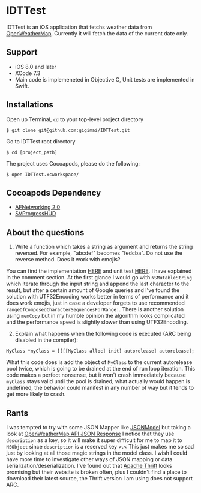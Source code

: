 # IDTTest

IDTTest is an iOS application that fetchs weather data from [OpenWeatherMap](http://openweathermap.org/). Currently it will fetch the data of the current date only.

## Support

* iOS 8.0 and later
* XCode 7.3
* Main code is implemeneted in Objective C, Unit tests are implemented in Swift.

## Installations

Open up Terminal, `cd` to your top-level project directory

```
$ git clone git@github.com:gigimai/IDTTest.git
```

Go to IDTTest root directory

```
$ cd [project_path]
```

The project uses Cocoapods, please do the following:

```
$ open IDTTest.xcworkspace/
```

## Cocoapods Dependency

* [AFNetworking 2.0](https://github.com/AFNetworking/AFNetworking)
* [SVProgressHUD](https://github.com/SVProgressHUD/SVProgressHUD)


## About the questions
1.  Write a function which takes a string as argument and returns the string reversed. For example, "abcdef" becomes "fedcba". Do not use the reverse method. Does it work with emojis?

You can find the implementation [HERE](https://github.com/gigimai/IDTTest/blob/master/IDTTest/NSString%2BUtilities.m) and unit test [HERE](https://github.com/gigimai/IDTTest/blob/master/IDTTestTests/NSStringUtilTests.swift). I have explained in the comment section. At the first glance I would go with `NSMutableString` which iterate through the input string and append the last character to the result, but after a certain amount of Google queries and I've found the solution with UTF32Encoding works better in terms of performance and it does work emojis, just in case a developer forgets to use recommended `rangeOfComposedCharacterSequencesForRange:`. There is another solution using `memCopy` but in my humble opinion the algorithm looks complicated and the performance speed is slightly slower than using UTF32Encoding.

2.  Explain what happens when the following code is executed (ARC being disabled in the compiler):

```
MyClass *myClass = [[[[MyClass alloc] init] autorelease] autorelease];
```

What this code does is add the object of `MyClass` to the current autorelease pool twice, which is going to be drained at the end of run loop iteration. This code makes a perfect nonsense, but it won't crash immediately because `myClass` stays valid until the pool is drained, what actually would happen is undefined, the behavior could manifest in any number of way but it tends to get more likely to crash.


## Rants

I was tempted to try with some JSON Mapper like [JSONModel](https://github.com/JSONModel/JSONModel) but taking a look at [OpenWeatherMap API JSON Response](http://openweathermap.org/current#current_JSON) I notice that they use `description` as a key, so it will make it super difficult for me to map it to `NSObject` since `description` is a reserved key >.< This just makes me so sad just by looking at all those magic strings in the model class. I wish I could have more time to investigate other ways of JSON mapping or data serialization/deserialization. I've found out that [Apache Thrift](http://thrift.apache.org) looks promising but their website is broken often, plus I couldn't find a place to download their latest source, the Thrift version I am using does not support ARC.
